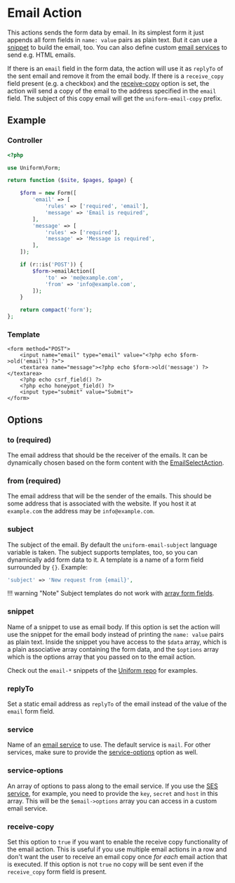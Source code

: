 # Email Action

This actions sends the form data by email. In its simplest form it just appends all form fields in `name: value` pairs as plain text. But it can use a [snippet](#snippet) to build the email, too. You can also define custom [email services](#service) to send e.g. HTML emails.

If there is an `email` field in the form data, the action will use it as `replyTo` of the sent email and remove it from the email body. If there is a `receive_copy` field present (e.g. a checkbox) and the [receive-copy](#receive-copy) option is set, the action will send a copy of the email to the address specified in the `email` field. The subject of this copy email will get the `uniform-email-copy` prefix.

## Example

### Controller

```php
<?php

use Uniform\Form;

return function ($site, $pages, $page) {

    $form = new Form([
        'email' => [
            'rules' => ['required', 'email'],
            'message' => 'Email is required',
        ],
        'message' => [
            'rules' => ['required'],
            'message' => 'Message is required',
        ],
    ]);

    if (r::is('POST')) {
        $form->emailAction([
            'to' => 'me@example.com',
            'from' => 'info@example.com',
        ]);
    }

    return compact('form');
};
```

### Template
```html+php
<form method="POST">
    <input name="email" type="email" value="<?php echo $form->old('email') ?>">
    <textarea name="message"><?php echo $form->old('message') ?></textarea>
    <?php echo csrf_field() ?>
    <?php echo honeypot_field() ?>
    <input type="submit" value="Submit">
</form>
```

## Options

### to (required)

The email address that should be the receiver of the emails. It can be dynamically chosen based on the form content with the [EmailSelectAction](email-select).

### from (required)

The email address that will be the sender of the emails. This should be some address that is associated with the website. If you host it at `example.com` the address may be `info@example.com`.

### subject

The subject of the email. By default the `uniform-email-subject` language variable is taken. The subject supports templates, too, so you can dynamically add form data to it. A template is a name of a form field surrounded by `{}`. Example:
```php
'subject' => 'New request from {email}',
```

!!! warning "Note"
    Subject templates do not work with [array form fields](http://stackoverflow.com/a/1978788/1796523).

### snippet

Name of a snippet to use as email body. If this option is set the action will use the snippet for the email body instead of printing the `name: value` pairs as plain text. Inside the snippet you have access to the `$data` array, which is a plain associative array containing the form data, and the `$options` array which is the options array that you passed on to the email action.

Check out the `email-*` snippets of the [Uniform repo](https://github.com/mzur/kirby-uniform/tree/master/snippets) for examples.

### replyTo

Set a static email address as `replyTo` of the email instead of the value of the `email` form field.

### service

Name of an [email service](https://getkirby.com/docs/developer-guide/advanced/emails) to use. The default service is `mail`. For other services, make sure to provide the [service-options](#service-options) option as well.

### service-options

An array of options to pass along to the email service. If you use the [SES service](https://getkirby.com/docs/developer-guide/advanced/emails#amazon-ses), for example, you need to provide the `key`, `secret` and `host` in this array. This will be the `$email->options` array you can access in a custom email service.

### receive-copy

Set this option to `true` if you want to enable the receive copy functionality of the email action. This is useful if you use multiple email actions in a row and don't want the user to receive an email copy once _for each_ email action that is executed. If this option is not `true` no copy will be sent even if the `receive_copy` form field is present.
